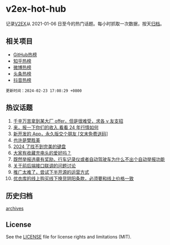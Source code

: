 # v2ex-hot-hub

 记录[V2EX](https://www.v2ex.com/)从 2021-01-06 日至今的热门话题。每小时抓取一次数据，按天[归档](archives)。
 
 ## 相关项目

- [GitHub热榜](https://github.com/lonnyzhang423/github-hot-hub)
- [知乎热榜](https://github.com/lonnyzhang423/zhihu-hot-hub)
- [微博热榜](https://github.com/lonnyzhang423/weibo-hot-hub)
- [头条热榜](https://github.com/lonnyzhang423/toutiao-hot-hub)
- [抖音热榜](https://github.com/lonnyzhang423/douyin-hot-hub)


 `更新时间：2024-02-23 17:08:29 +0800`

## 热议话题

1. [千辛万苦拿到某大厂 offer，但是很难受，求各 v 友支招](https://www.v2ex.com/t/1017736)
1. [来，报一下你们的收入,看看 24 年行情如何](https://www.v2ex.com/t/1017616)
1. [新开发的 App，永久版交个朋友 [文末免费送码]](https://www.v2ex.com/t/1017611)
1. [也许是樊胜美](https://www.v2ex.com/t/1017815)
1. [2024 了找不到完美的键盘](https://www.v2ex.com/t/1017710)
1. [大家有收藏充电头的爱好吗？](https://www.v2ex.com/t/1017783)
1. [既然举报违章有奖励，行车记录仪或者自动驾驶车为什么不出个自动举报功能](https://www.v2ex.com/t/1017777)
1. [关于前后端接口联调的问题讨论](https://www.v2ex.com/t/1017771)
1. [推广太难了，尝试下半开源的运营方式](https://www.v2ex.com/t/1017708)
1. [优衣库的线上购买线下换货阴阳条款，必须要和线上价格一致](https://www.v2ex.com/t/1017735)

## 历史归档

[archives](archives)

## License

See the [LICENSE](LICENSE) file for license rights and limitations (MIT).
